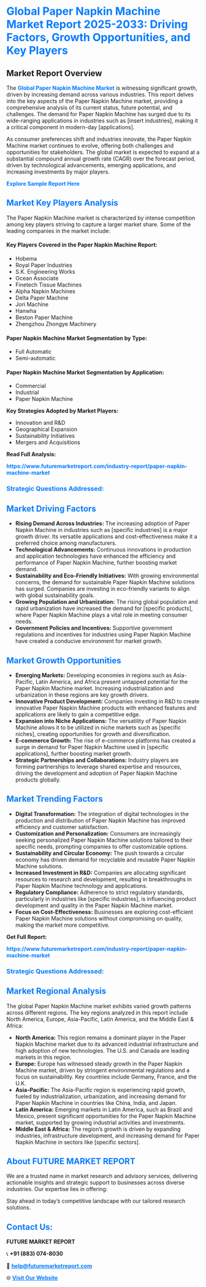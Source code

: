 <h1 style="color: #007BFF;">Global Paper Napkin Machine Market Report 2025-2033: Driving Factors, Growth Opportunities, and Key Players</h1>

<section id="overview">
<h2>Market Report Overview</h2>
<p>The <a href="https://www.futuremarketreport.com/industry-report/paper-napkin-machine-market" style="color: #007BFF; text-decoration: none;"><strong>Global Paper Napkin Machine Market</strong></a> is witnessing significant growth, driven by increasing demand across various industries. This report delves into the key aspects of the Paper Napkin Machine market, providing a comprehensive analysis of its current status, future potential, and challenges. The demand for Paper Napkin Machine has surged due to its wide-ranging applications in industries such as [insert industries], making it a critical component in modern-day [applications].</p>
<p>As consumer preferences shift and industries innovate, the Paper Napkin Machine market continues to evolve, offering both challenges and opportunities for stakeholders. The global market is expected to expand at a substantial compound annual growth rate (CAGR) over the forecast period, driven by technological advancements, emerging applications, and increasing investments by major players.</p>
</section>

<section id="overview">
<p><a href="https://www.futuremarketreport.com/request-sample/reportId=124723" style="color: #007BFF; text-decoration: none;"><strong>Explore Sample Report Here</strong></a></p>
</section>

<section id="key-players">
<h2 style="color: #007BFF;">Market Key Players Analysis</h2>
<p>The Paper Napkin Machine market is characterized by intense competition among key players striving to capture a larger market share. Some of the leading companies in the market include:</p>
<h4>Key Players Covered in the Paper Napkin Machine Report:</h4>
<ul><li>Hobema</li><li>Royal Paper Industries</li><li>S.K. Engineering Works</li><li>Ocean Associate</li><li>Finetech Tissue Machines</li><li>Alpha Napkin Machines</li><li>Delta Paper Machine</li><li>Jori Machine</li><li>Hanwha</li><li>Beston Paper Machine</li><li>Zhengzhou Zhongye Machinery</li></ul>
<h4>Paper Napkin Machine Market Segmentation by Type:</h4>
<ul><li>Full Automatic</li><li>Semi-automatic</li></ul>

<h4>Paper Napkin Machine Market Segmentation by Application:</h4>
<ul><li>Commercial</li><li>Industrial</li><li>Paper Napkin Machine</li></ul>
<p><strong>Key Strategies Adopted by Market Players:</strong></p>
<ul>
<li>Innovation and R&D</li>
<li>Geographical Expansion</li>
<li>Sustainability Initiatives</li>
<li>Mergers and Acquisitions</li>
</ul>
</section>

<section>
<p><strong>Read Full Analysis: </strong></p><a href="https://www.futuremarketreport.com/industry-report/paper-napkin-machine-market" style="color: #007BFF; text-decoration: none;"><strong>https://www.futuremarketreport.com/industry-report/paper-napkin-machine-market</strong></a>
<h3 style="color: #007BFF;">Strategic Questions Addressed:</h3>
</section>

<section id="driving-factors">
<h2 style="color: #007BFF;">Market Driving Factors</h2>
<ul>
<li><strong>Rising Demand Across Industries:</strong> The increasing adoption of Paper Napkin Machine in industries such as [specific industries] is a major growth driver. Its versatile applications and cost-effectiveness make it a preferred choice among manufacturers.</li>
<li><strong>Technological Advancements:</strong> Continuous innovations in production and application technologies have enhanced the efficiency and performance of Paper Napkin Machine, further boosting market demand.</li>
<li><strong>Sustainability and Eco-Friendly Initiatives:</strong> With growing environmental concerns, the demand for sustainable Paper Napkin Machine solutions has surged. Companies are investing in eco-friendly variants to align with global sustainability goals.</li>
<li><strong>Growing Population and Urbanization:</strong> The rising global population and rapid urbanization have increased the demand for [specific products], where Paper Napkin Machine plays a vital role in meeting consumer needs.</li>
<li><strong>Government Policies and Incentives:</strong> Supportive government regulations and incentives for industries using Paper Napkin Machine have created a conducive environment for market growth.</li>
</ul>
</section>

<section id="growth-opportunities">
<h2 style="color: #007BFF;">Market Growth Opportunities</h2>
<ul>
<li><strong>Emerging Markets:</strong> Developing economies in regions such as Asia-Pacific, Latin America, and Africa present untapped potential for the Paper Napkin Machine market. Increasing industrialization and urbanization in these regions are key growth drivers.</li>
<li><strong>Innovative Product Development:</strong> Companies investing in R&D to create innovative Paper Napkin Machine products with enhanced features and applications are likely to gain a competitive edge.</li>
<li><strong>Expansion into Niche Applications:</strong> The versatility of Paper Napkin Machine allows it to be utilized in niche markets such as [specific niches], creating opportunities for growth and diversification.</li>
<li><strong>E-commerce Growth:</strong> The rise of e-commerce platforms has created a surge in demand for Paper Napkin Machine used in [specific applications], further boosting market growth.</li>
<li><strong>Strategic Partnerships and Collaborations:</strong> Industry players are forming partnerships to leverage shared expertise and resources, driving the development and adoption of Paper Napkin Machine products globally.</li>
</ul>
</section>

<section id="trending-factors">
<h2 style="color: #007BFF;">Market Trending Factors</h2>
<ul>
<li><strong>Digital Transformation:</strong> The integration of digital technologies in the production and distribution of Paper Napkin Machine has improved efficiency and customer satisfaction.</li>
<li><strong>Customization and Personalization:</strong> Consumers are increasingly seeking personalized Paper Napkin Machine solutions tailored to their specific needs, prompting companies to offer customizable options.</li>
<li><strong>Sustainability and Circular Economy:</strong> The push towards a circular economy has driven demand for recyclable and reusable Paper Napkin Machine solutions.</li>
<li><strong>Increased Investment in R&D:</strong> Companies are allocating significant resources to research and development, resulting in breakthroughs in Paper Napkin Machine technology and applications.</li>
<li><strong>Regulatory Compliance:</strong> Adherence to strict regulatory standards, particularly in industries like [specific industries], is influencing product development and quality in the Paper Napkin Machine market.</li>
<li><strong>Focus on Cost-Effectiveness:</strong> Businesses are exploring cost-efficient Paper Napkin Machine solutions without compromising on quality, making the market more competitive.</li>
</ul>
</section>

<section>
<p><strong>Get Full Report: </strong></p><a href="https://www.futuremarketreport.com/industry-report/paper-napkin-machine-market" style="color: #007BFF; text-decoration: none;"><strong>https://www.futuremarketreport.com/industry-report/paper-napkin-machine-market</strong></a>
<h3 style="color: #007BFF;">Strategic Questions Addressed:</h3>
</section>


<section id="regional-analysis">
<h2 style="color: #007BFF;">Market Regional Analysis</h2>
<p>The global Paper Napkin Machine market exhibits varied growth patterns across different regions. The key regions analyzed in this report include North America, Europe, Asia-Pacific, Latin America, and the Middle East & Africa:</p>
<ul>
<li><strong>North America:</strong> This region remains a dominant player in the Paper Napkin Machine market due to its advanced industrial infrastructure and high adoption of new technologies. The U.S. and Canada are leading markets in this region.</li>
<li><strong>Europe:</strong> Europe has witnessed steady growth in the Paper Napkin Machine market, driven by stringent environmental regulations and a focus on sustainability. Key countries include Germany, France, and the U.K.</li>
<li><strong>Asia-Pacific:</strong> The Asia-Pacific region is experiencing rapid growth, fueled by industrialization, urbanization, and increasing demand for Paper Napkin Machine in countries like China, India, and Japan.</li>
<li><strong>Latin America:</strong> Emerging markets in Latin America, such as Brazil and Mexico, present significant opportunities for the Paper Napkin Machine market, supported by growing industrial activities and investments.</li>
<li><strong>Middle East & Africa:</strong> The region’s growth is driven by expanding industries, infrastructure development, and increasing demand for Paper Napkin Machine in sectors like [specific sectors].</li>
</ul>
</section>

<footer>
<h2 style="color: #007BFF;">About FUTURE MARKET REPORT</h2>
<p>We are a trusted name in market research and advisory services, delivering actionable insights and strategic support to businesses across diverse industries. Our expertise lies in offering:</p>

<p>Stay ahead in today’s competitive landscape with our tailored research solutions.</p>

<h2 style="color: #007BFF;">Contact Us:</h2>
<p><strong>FUTURE MARKET REPORT</strong></p>
<p>📞 <strong>+91 (883) 074-8030</strong></p>
<p>📧 <strong><a href="mailto:help@futuremarketreport.com" style="color: #007BFF;">help@futuremarketreport.com</a></strong></p>
<p>🌐 <strong><a href="https://www.futuremarketreport.com/" style="color: #007BFF;">Visit Our Website</a></strong></p>
</footer>